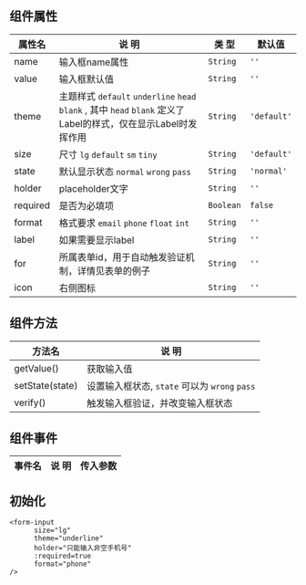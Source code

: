 ## 组件属性

| 属性名      | 说 明         | 类 型 |默认值  |
| ------------- |-----------|------| -----|
| name | 输入框name属性 | `String` | `''` |
| value | 输入框默认值 | `String` | `''` |
| theme | 主题样式 `default` `underline` `head` `blank` , 其中 `head` `blank` 定义了Label的样式，仅在显示Label时发挥作用 | `String` | `'default'` |
| size | 尺寸 `lg` `default` `sm` `tiny` | `String` | `'default'` |
| state | 默认显示状态 `normal` `wrong` `pass` | `String` | `'normal'` |
| holder | placeholder文字      | `String`  | `''`  |
| required | 是否为必填项  | `Boolean`  | `false` |
| format | 格式要求 `email` `phone` `float` `int`  | `String` | `''` |
| label | 如果需要显示label | `String` | `''` |
| for | 所属表单id，用于自动触发验证机制，详情见表单的例子 | `String`  | `''`  |
| icon | 右侧图标 | `String` | `''` |
## 组件方法

| 方法名 | 说 明 |
|-------|-------|
| getValue() | 获取输入值 |
| setState(state) | 设置输入框状态, `state` 可以为 `wrong` `pass`|
| verify() | 触发输入框验证，并改变输入框状态  |

## 组件事件

| 事件名 | 说 明 | 传入参数 |
|-------|----------|----|




## 初始化

```
<form-input
      size="lg"
      theme="underline"
      holder="只能输入非空手机号"
      :required=true
      format="phone"
/>
```
